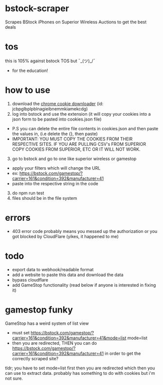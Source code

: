 # bstock-scraper
Scrapes BStock iPhones on Superior Wireless Auctions to get the best deals

# tos
this is 105% against bstock TOS but ¯\_(ツ)_/¯
- for the education!

# how to use
1. download the [chrome cookie downloader](https://chromewebstore.google.com/detail/copy-cookies/jcbpglbplpblnagieibnemmkiamekcdg) (id: jcbpglbplpblnagieibnemmkiamekcdg)
2. log into bstock and use the extension (it will copy your cookies into a json form to be pasted into cookies.json file) 
- P.S you can delete the entire file contents in cookies.json and then paste the values in, (i.e delete the {}, then paste)
- IMPORTANT: YOU MUST COPY THE COOKIES FROM THEIR RESPECTIVE SITES. IF YOU ARE PULLING CSV's FROM SUPERIOR COPY COOKIES FROM SUPERIOR, ETC OR IT WILL NOT WORK.
3. go to bstock and go to one like superior wireless or gamestop
  - apply your filters which will change the URL
  - ex: https://bstock.com/gamestop/?carrier=161&condition=392&manufacturer=41
  - paste into the respective string in the code
3. do npm run test
4. files should be in the file system

# errors
- 403 error code probably means you messed up the authorization or you got blocked by CloudFlare (yikes, it happened to me)

# todo
- export data to webhook/readable format
- add a website to paste this data and download the data
- bypass cloudflare
- add GameStop functionality (read below if anyone is interested in fixing it)

# gamestop funky
GameStop has a weird system of list view
- must set https://bstock.com/gamestop/?carrier=161&condition=392&manufacturer=41&mode=list
mode=list
- then you are redirected, THEN you can do https://bstock.com/gamestop/?carrier=161&condition=392&manufacturer=41 in order to get the correctly scraped site?

tldr; you have to set mode=list first then you are redirected which then you can use to extract data. probably has something to do with cookies but i'm not sure.


